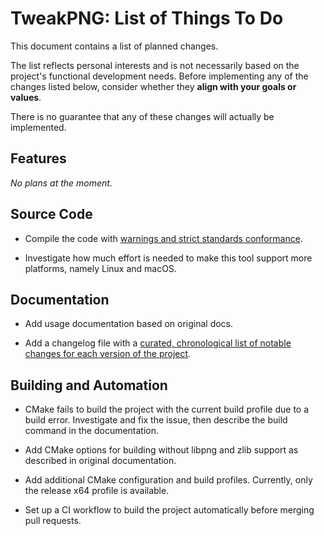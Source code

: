 # TweakPNG: List of Things To Do

This document contains a list of planned changes.

The list reflects personal interests and is not necessarily based on the project's functional development needs. Before implementing any of the changes listed below, consider whether they **align with your goals or values**.

There is no guarantee that any of these changes will actually be implemented.

## Features

*No plans at the moment.*

## Source Code

* Compile the code with [warnings and strict standards conformance](https://github.com/cpp-best-practices/cppbestpractices/blob/master/02-Use_the_Tools_Available.md#msvc).

* Investigate how much effort is needed to make this tool support more platforms, namely Linux and macOS.

## Documentation

* Add usage documentation based on original docs.

* Add a changelog file with a [curated, chronological list of notable changes for each version of the project](https://keepachangelog.com/en/1.1.0/).

## Building and Automation

* CMake fails to build the project with the current build profile due to a build error. Investigate and fix the issue, then describe the build command in the documentation.

* Add CMake options for building without libpng and zlib support as described in original documentation.

* Add additional CMake configuration and build profiles. Currently, only the release x64 profile is available.

* Set up a CI workflow to build the project automatically before merging pull requests.
